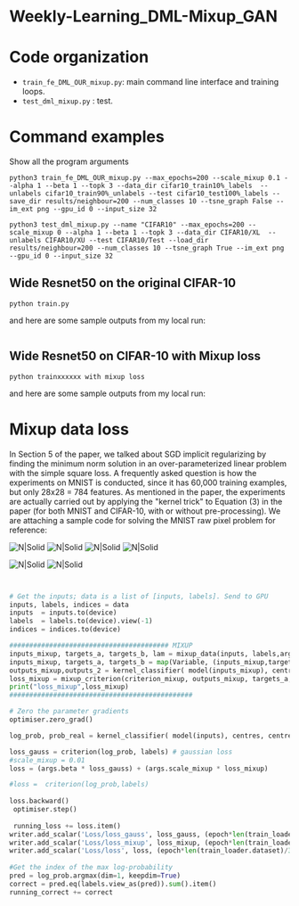 # Weekly-Learning_DML-Mixup_GAN


# Code organization

- `train_fe_DML_OUR_mixup.py`: main command line interface and training loops.
- `test_dml_mixup.py` : test.


# Command examples

Show all the program arguments
```
python3 train_fe_DML_OUR_mixup.py --max_epochs=200 --scale_mixup 0.1 --alpha 1 --beta 1 --topk 3 --data_dir cifar10_train10%_labels  --unlabels cifar10_train90%_unlabels --test cifar10_test100%_labels --save_dir results/neighbour=200 --num_classes 10 --tsne_graph False --im_ext png --gpu_id 0 --input_size 32

python3 test_dml_mixup.py --name "CIFAR10" --max_epochs=200 --scale_mixup 0 --alpha 1 --beta 1 --topk 3 --data_dir CIFAR10/XL  --unlabels CIFAR10/XU --test CIFAR10/Test --load_dir results/neighbour=200 --num_classes 10 --tsne_graph True --im_ext png --gpu_id 0 --input_size 32
```


## Wide Resnet50 on the original CIFAR-10
```
python train.py
```
and here are some sample outputs from my local run:
```

```

## Wide Resnet50 on CIFAR-10 with Mixup loss
```
python trainxxxxxx with mixup loss
```
and here are some sample outputs from my local run:



# Mixup data loss

In Section 5 of the paper, we talked about SGD implicit regularizing by finding the minimum norm solution in an over-parameterized linear problem with the simple square loss. A frequently asked question is how the experiments on MNIST is conducted, since it has 60,000 training examples, but only 28x28 = 784 features. As mentioned in the paper, the experiments are actually carried out by applying the "kernel trick" to Equation (3) in the paper (for both MNIST and CIFAR-10, with or without pre-processing). We are attaching a sample code for solving the MNIST raw pixel problem for reference:

![N|Solid](https://github.com/henriqueburis/Weekly-Learning_DML-Mixup_GAN/blob/main/figure/CIFAR10-EP200-SM5.0-A1.0-B1.0-XL-confusion_matrix.png?raw=true)
![N|Solid](https://github.com/henriqueburis/Weekly-Learning_DML-Mixup_GAN/blob/main/figure/CIFAR10-EP200-SM5.0-A1.0-B1.0-XU-confusion_matrix.png?raw=true)
![N|Solid](https://github.com/henriqueburis/Weekly-Learning_DML-Mixup_GAN/blob/main/figure/CIFAR10-EP200-SM5.0-A1.0-B1.0-tsne-XL.png?raw=true)
![N|Solid](https://github.com/henriqueburis/Weekly-Learning_DML-Mixup_GAN/blob/main/figure/CIFAR10-EP200-SM5.0-A1.0-B1.0-tsne-XU.png?raw=true)

![N|Solid](https://github.com/henriqueburis/Weekly-Learning_DML-Mixup_GAN/blob/main/figure/CIFAR100%20-%20XL10%25%20ACC%20-%20accuracy.png?raw=true)
![N|Solid](https://github.com/henriqueburis/Weekly-Learning_DML-Mixup_GAN/blob/main/figure/CIFAR100%20-%20XL10%25%20ACC%20-%20test.png?raw=true)

```python


# Get the inputs; data is a list of [inputs, labels]. Send to GPU
inputs, labels, indices = data
inputs  = inputs.to(device)
labels  = labels.to(device).view(-1)
indices = indices.to(device)

######################################## MIXUP
inputs_mixup, targets_a, targets_b, lam = mixup_data(inputs, labels,args.alpha, True)
inputs_mixup, targets_a, targets_b = map(Variable, (inputs_mixup,targets_a, targets_b))
outputs_mixup,outputs_2 = kernel_classifier( model(inputs_mixup), centres, centre_labels, neighbours_tr[indices, :] )
loss_mixup = mixup_criterion(criterion_mixup, outputs_mixup, targets_a, targets_b, lam) #MIXUP loss
print("loss_mixup",loss_mixup)
##############################################

# Zero the parameter gradients
optimiser.zero_grad()

log_prob, prob_real = kernel_classifier( model(inputs), centres, centre_labels, neighbours_tr[indices, :])

loss_gauss = criterion(log_prob, labels) # gaussian loss
#scale_mixup = 0.01
loss = (args.beta * loss_gauss) + (args.scale_mixup * loss_mixup)

#loss =  criterion(log_prob,labels)
                
loss.backward()
 optimiser.step()
                
 running_loss += loss.item()
writer.add_scalar('Loss/loss_gauss', loss_gauss, (epoch*len(train_loader.dataset)/32)+i)
writer.add_scalar('Loss/loss_mixup', loss_mixup, (epoch*len(train_loader.dataset)/32)+i)
writer.add_scalar('Loss/loss', loss, (epoch*len(train_loader.dataset)/32)+i)
                
#Get the index of the max log-probability
pred = log_prob.argmax(dim=1, keepdim=True)
correct = pred.eq(labels.view_as(pred)).sum().item()
running_correct += correct


```

